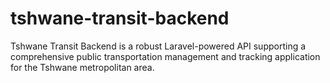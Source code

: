 # tshwane-transit-backend
Tshwane Transit Backend is a robust Laravel-powered API supporting a comprehensive public transportation management and tracking application for the Tshwane metropolitan area.
